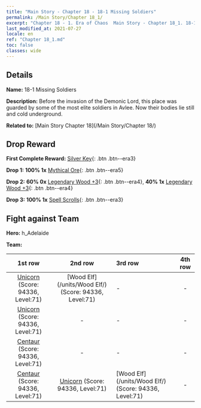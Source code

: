 ```yaml
---
title: "Main Story - Chapter 18 - 18-1 Missing Soldiers"
permalink: /Main Story/Chapter 18_1/
excerpt: "Chapter 18 - 1. Era of Chaos  Main Story - Chapter 18_1. 18-1 Missing Soldiers"
last_modified_at: 2021-07-27
locale: en
ref: "Chapter 18_1.md"
toc: false
classes: wide
---
```


## Details

 **Name:** 18-1 Missing Soldiers

 **Description:** Before the invasion of the Demonic Lord, this place was guarded by some of the most elite soldiers in Avlee. Now their bodies lie still and cold underground.

 **Related to:** [Main Story Chapter 18](/Main Story/Chapter 18/)

## Drop Reward

 **First Complete Reward:** [Silver Key](/Items/con_693/){: .btn .btn--era3}

 **Drop 1:** **100% 1x** [Mythical Ore](/Items/mat_61/){: .btn .btn--era5}

 **Drop 2:** **60% 0x** [Legendary Wood +3](/Items/mat_55/){: .btn .btn--era4}, **40% 1x** [Legendary Wood +3](/Items/mat_55/){: .btn .btn--era4}

 **Drop 3:** **100% 1x** [Spell Scrolls](/Items/con_694/){: .btn .btn--era3}


## Fight against Team
 **Hero:** h_Adelaide

 **Team:**


  | 1st row | 2nd row | 3rd row | 4th row |
  |:----:|:----:|:----|:----:|
  | [Unicorn](/units/Unicorn/) (Score: 94336, Level:71)  | [Wood Elf](/units/Wood Elf/) (Score: 94336, Level:71)  | - | - |
  | [Unicorn](/units/Unicorn/) (Score: 94336, Level:71)  | - | - | - |
  | [Centaur](/units/Centaur/) (Score: 94336, Level:71)  | - | - | - |
  | [Centaur](/units/Centaur/) (Score: 94336, Level:71)  | [Unicorn](/units/Unicorn/) (Score: 94336, Level:71)  | [Wood Elf](/units/Wood Elf/) (Score: 94336, Level:71)  | - |


